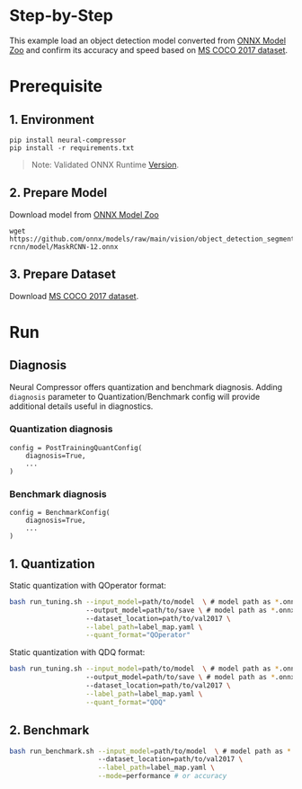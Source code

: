 Step-by-Step
============

This example load an object detection model converted from [ONNX Model Zoo](https://github.com/onnx/models) and confirm its accuracy and speed based on [MS COCO 2017 dataset](https://cocodataset.org/#download).

# Prerequisite

## 1. Environment

```shell
pip install neural-compressor
pip install -r requirements.txt
```
> Note: Validated ONNX Runtime [Version](/docs/source/installation_guide.md#validated-software-environment).

## 2. Prepare Model

Download model from [ONNX Model Zoo](https://github.com/onnx/models)

```shell
wget https://github.com/onnx/models/raw/main/vision/object_detection_segmentation/mask-rcnn/model/MaskRCNN-12.onnx
```

## 3. Prepare Dataset

Download [MS COCO 2017 dataset](https://cocodataset.org/#download).

# Run

## Diagnosis
Neural Compressor offers quantization and benchmark diagnosis. Adding `diagnosis` parameter to Quantization/Benchmark config will provide additional details useful in diagnostics.
### Quantization diagnosis
```
config = PostTrainingQuantConfig(
    diagnosis=True,
    ...
)
``` 

### Benchmark diagnosis
```
config = BenchmarkConfig(
    diagnosis=True,
    ...
)
``` 

## 1. Quantization

Static quantization with QOperator format:

```bash
bash run_tuning.sh --input_model=path/to/model  \ # model path as *.onnx
                   --output_model=path/to/save \ # model path as *.onnx
                   --dataset_location=path/to/val2017 \
                   --label_path=label_map.yaml \
                   --quant_format="QOperator"
```

Static quantization with QDQ format:

```bash
bash run_tuning.sh --input_model=path/to/model  \ # model path as *.onnx
                   --output_model=path/to/save \ # model path as *.onnx
                   --dataset_location=path/to/val2017 \
                   --label_path=label_map.yaml \
                   --quant_format="QDQ"
```

## 2. Benchmark

```bash
bash run_benchmark.sh --input_model=path/to/model  \ # model path as *.onnx
                      --dataset_location=path/to/val2017 \
                      --label_path=label_map.yaml \
                      --mode=performance # or accuracy
```
